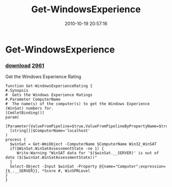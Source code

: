 ﻿---
pid:            2311
parent:         0
children:       2961
poster:         Joel Bennett
title:          Get-WindowsExperience
date:           2010-10-19 20:57:16
description:    Get the Windows Experience Rating
format:         posh
---

# Get-WindowsExperience

### [download](2311.ps1)  [2961](2961.md)

Get the Windows Experience Rating

```posh
function Get-WindowsExperienceRating {
#.Synopsis
#  Gets the Windows Experience Ratings
#.Parameter ComputerName
#  The name(s) of the computer(s) to get the Windows Experience (WinSat) numbers for.
[CmdletBinding()]
param(
  [Parameter(ValueFromPipeline=$true,ValueFromPipelineByPropertyName=$true)]
  [string[]]$ComputerName='localhost'
)
process {
  $winSat = Get-WmiObject -ComputerName $ComputerName Win32_WinSAT
  if($WinSat.WinSatAssessmentState -ne 1) {
     Write-Warning "WinSAT data for '$($winSat.__SERVER)' is out of date ($($winSat.WinSatAssessmentState))"
  }
  Select-Object -Input $winSat -Property @{name="Computer";expression={$_.__SERVER}}, *Score #, WinSPRLevel
}
}
```
